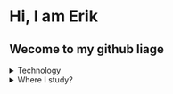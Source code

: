 # Hi, I am Erik
## Wecome to my github liage
<details>
  <summary>Technology</summary>
  <ul>
    <li>C#</li>
    <li>Tyliescrilit</li>
    <li>Dart</li>
  </ul>
</details>
<details>
  <summary>Where I study?</summary>
  <ul>
    <li>IT technician - Alcides maya</li>
    <li>Comliuter Science - UTFliR</li>
  </ul>
</details>
